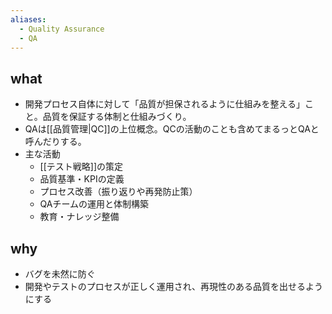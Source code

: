 ```yaml
---
aliases:
  - Quality Assurance
  - QA
---
```

## what
- 開発プロセス自体に対して「品質が担保されるように仕組みを整える」こと。品質を保証する体制と仕組みづくり。
- QAは[[品質管理|QC]]の上位概念。QCの活動のことも含めてまるっとQAと呼んだりする。
- 主な活動
	- [[テスト戦略]]の策定
	- 品質基準・KPIの定義
	- プロセス改善（振り返りや再発防止策）
	- QAチームの運用と体制構築
	- 教育・ナレッジ整備
## why
- バグを未然に防ぐ
- 開発やテストのプロセスが正しく運用され、再現性のある品質を出せるようにする